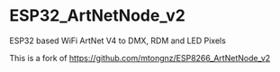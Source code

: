 # ESP32_ArtNetNode_v2
ESP32 based WiFi ArtNet V4 to DMX, RDM and LED Pixels

This is a fork of https://github.com/mtongnz/ESP8266_ArtNetNode_v2

